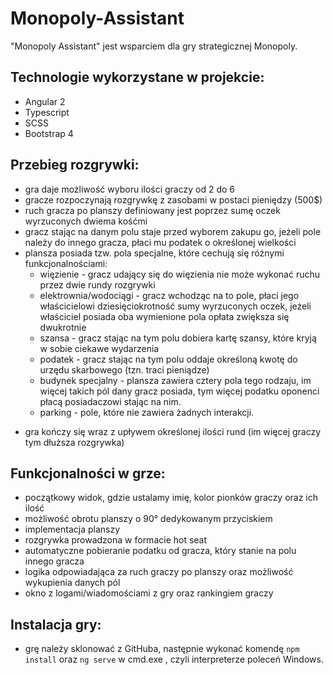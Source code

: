# Monopoly-Assistant
"Monopoly Assistant" jest wsparciem dla gry strategicznej Monopoly.

## Technologie wykorzystane w projekcie:
- Angular 2
- Typescript
- SCSS
- Bootstrap 4

## Przebieg rozgrywki:
* gra daje możliwość wyboru ilości graczy od 2 do 6
* gracze rozpoczynają rozgrywkę z zasobami w postaci pieniędzy (500$)
* ruch gracza po planszy definiowany jest poprzez sumę oczek wyrzuconych dwiema kośćmi
* gracz stając na danym polu staje przed wyborem zakupu go, jeżeli pole należy do innego gracza, płaci mu podatek o określonej wielkości
* plansza posiada tzw. pola specjalne, które cechują się różnymi funkcjonalnościami:
    - więzienie - gracz udający się do więzienia nie może wykonać ruchu przez dwie rundy rozgrywki
    - elektrownia/wodociągi - gracz wchodząc na to pole, płaci jego właścicielowi dziesięciokrotność sumy wyrzuconych oczek, jeżeli właściciel posiada oba wymienione pola opłata zwiększa się dwukrotnie
    - szansa - gracz stając na tym polu dobiera kartę szansy, które kryją w sobie ciekawe wydarzenia
    - podatek - gracz stając na tym polu oddaje określoną kwotę do urzędu skarbowego (tzn. traci pieniądze)
    - budynek specjalny - plansza zawiera cztery pola tego rodzaju, im więcej takich pól dany gracz posiada, tym więcej podatku oponenci płacą posiadaczowi stając na nim.
    - parking - pole, które nie zawiera żadnych interakcji.
- gra kończy się wraz z upływem określonej ilości rund (im więcej graczy tym dłuższa rozgrywka)
## Funkcjonalności w grze:
* początkowy widok, gdzie ustalamy imię, kolor pionków graczy oraz ich ilość
* możliwość obrotu planszy o 90° dedykowanym przyciskiem
* implementacja planszy
* rozgrywka prowadzona w formacie hot seat
* automatyczne pobieranie podatku od gracza, który stanie na polu innego gracza
* logika odpowiadająca za ruch graczy po planszy oraz możliwość wykupienia danych pól
* okno z logami/wiadomościami z gry oraz rankingiem graczy


## Instalacja gry:
* grę należy sklonować z GitHuba, następnie wykonać komendę `npm install` oraz `ng serve` w cmd.exe , czyli interpreterze poleceń Windows.
